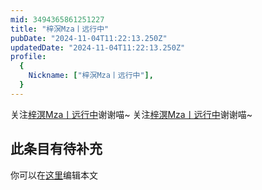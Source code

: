 ```yaml
---
mid: 3494365861251227
title: "梓溟Mza丨远行中"
pubDate: "2024-11-04T11:22:13.250Z"
updatedDate: "2024-11-04T11:22:13.250Z"
profile:
  {
    Nickname: ["梓溟Mza丨远行中"],
  }
---
```


关注[梓溟Mza丨远行中](https://space.bilibili.com/3494365861251227)谢谢喵~ 关注[梓溟Mza丨远行中](https://space.bilibili.com/3494365861251227)谢谢喵~

## 此条目有待补充
你可以在[这里](https://github.com/Yuhanawa/VTuber.ICU-Content/edit/master/v/梓溟Mza丨远行中/index.md)编辑本文
